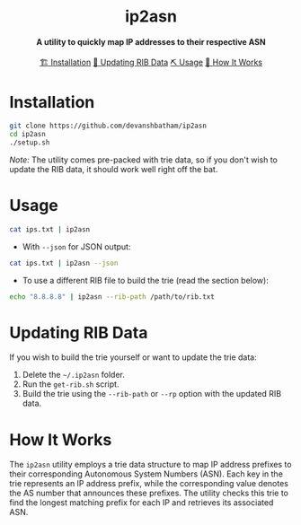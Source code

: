 <h1 align="center">
    ip2asn
  <br>
</h1>

<h4 align="center">A utility to quickly map IP addresses to their respective ASN</h4>

<p align="center">
  <a href="#installation">🏗️ Installation</a>  
  <a href="#updating-rib-data">🔄 Updating RIB Data</a>  
  <a href="#usage">⛏️ Usage</a>
  <a href="#how-it-works">📖 How It Works</a>
  <br>
</p>


# Installation

```sh
git clone https://github.com/devanshbatham/ip2asn
cd ip2asn
./setup.sh
```



*Note:* The utility comes pre-packed with trie data, so if you don't wish to update the RIB data, it should work well right off the bat.

# Usage


```sh
cat ips.txt | ip2asn


```

- With `--json` for JSON output: 

```sh
cat ips.txt | ip2asn --json
```


- To use a different RIB file to build the trie (read the section below):

```sh
echo "8.8.8.8" | ip2asn --rib-path /path/to/rib.txt
```

# Updating RIB Data

If you wish to build the trie yourself or want to update the trie data:

1. Delete the `~/.ip2asn` folder.
2. Run the `get-rib.sh` script.
3. Build the trie using the `--rib-path` or `--rp` option with the updated RIB data.


# How It Works

The `ip2asn` utility employs a trie data structure to map IP address prefixes to their corresponding Autonomous System Numbers (ASN). Each key in the trie represents an IP address prefix, while the corresponding value denotes the AS number that announces these prefixes. The utility checks this trie to find the longest matching prefix for each IP and retrieves its associated ASN.
